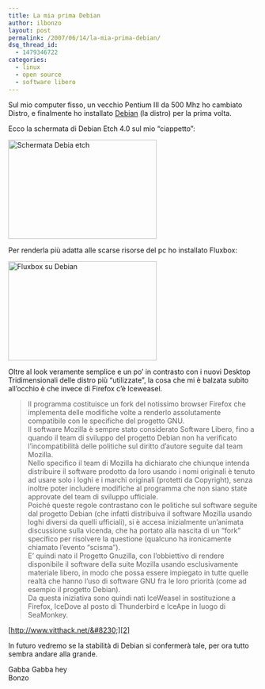```yaml
---
title: La mia prima Debian
author: ilbonzo
layout: post
permalink: /2007/06/14/la-mia-prima-debian/
dsq_thread_id:
  - 1479346722
categories:
  - linux
  - open source
  - software libero
---
```

Sul mio computer fisso, un vecchio Pentium III da 500 Mhz ho cambiato Distro, e finalmente ho installato [Debian][1] (la distro) per la prima volta.

Ecco la schermata di Debian Etch 4.0 sul mio &#8220;ciappetto&#8221;:

<a href="http://magni.me/wp-content/uploads/2007/06/01_debian.png" rel="lightbox" title="Debian"><img src="http://magni.me/wp-content/uploads/2007/06/01_debian.png" width="300" height="200" alt="Schermata Debia etch" /></a>

Per renderla più adatta alle scarse risorse del pc ho installato Fluxbox:

<a href="http://magni.me/wp-content/uploads/2007/06/02_debian.png" rel="lightbox" title="Fluxbox"><img src="http://magni.me/wp-content/uploads/2007/06/02_debian.png" width="300" height="200" alt="Fluxbox su Debian" /></a>

Oltre al look veramente semplice e un po&#8217; in contrasto con i nuovi Desktop Tridimensionali delle distro più &#8220;utilizzate&#8221;, la cosa che mi è balzata subito all&#8217;occhio è che invece di Firefox c&#8217;è Iceweasel.

> Il programma costituisce un fork del notissimo browser Firefox che implementa delle modifiche volte a renderlo assolutamente compatibile con le specifiche del progetto GNU.  
> Il software Mozilla è sempre stato considerato Software Libero, fino a quando il team di sviluppo del progetto Debian non ha verificato l’incompatibilità delle politiche sul diritto d’autore seguite dal team Mozilla.  
> Nello specifico il team di Mozilla ha dichiarato che chiunque intenda distribuire il software prodotto da loro usando i nomi originali è tenuto ad usare solo i loghi e i marchi originali (protetti da Copyright), senza inoltre poter includere modifiche al programma che non siano state approvate del team di sviluppo ufficiale.  
> Poiché queste regole contrastano con le politiche sul software seguite dal progetto Debian (che infatti distribuiva il software Mozilla usando loghi diversi da quelli ufficiali), si è accesa inizialmente un’animata discussione sulla vicenda, che ha portato alla nascita di un “fork” specifico per risolvere la questione (qualcuno ha ironicamente chiamato l’evento “scisma”).  
> E’ quindi nato il Progetto Gnuzilla, con l’obbiettivo di rendere disponibile il software della suite Mozilla usando esclusivamente materiale libero, in modo che possa essere impiegato in tutte quelle realtà che hanno l’uso di software GNU fra le loro priorità (come ad esempio il progetto Debian).  
> Da questa iniziativa sono quindi nati IceWeasel in sostituzione a Firefox, IceDove al posto di Thunderbird e IceApe in luogo di SeaMonkey.

[http://www.vitthack.net/&#8230;][2]

In futuro vedremo se la stabilità di Debian si confermerà tale, per ora tutto sembra andare alla grande.

Gabba Gabba hey  
Bonzo

<div class='kindleWidget kindleLight' >
  
</div>



 [1]: http://www.debian.org/index.it.html
 [2]: http://www.vitthack.net/www/?p=122